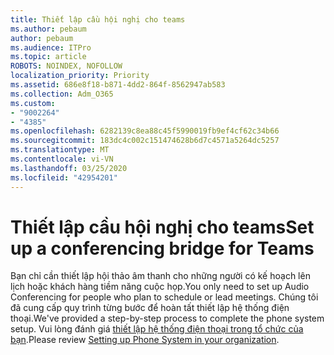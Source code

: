```yaml
---
title: Thiết lập cầu hội nghị cho teams
ms.author: pebaum
author: pebaum
ms.audience: ITPro
ms.topic: article
ROBOTS: NOINDEX, NOFOLLOW
localization_priority: Priority
ms.assetid: 686e8f18-b871-4dd2-864f-8562947ab583
ms.collection: Adm_O365
ms.custom:
- "9002264"
- "4385"
ms.openlocfilehash: 6282139c8ea88c45f5990019fb9ef4cf62c34b66
ms.sourcegitcommit: 183dc4c002c151474628b6d7c4571a5264dc5257
ms.translationtype: MT
ms.contentlocale: vi-VN
ms.lasthandoff: 03/25/2020
ms.locfileid: "42954201"
---
```

# <a name="set-up-a-conferencing-bridge-for-teams"></a><span data-ttu-id="b1d87-102">Thiết lập cầu hội nghị cho teams</span><span class="sxs-lookup"><span data-stu-id="b1d87-102">Set up a conferencing bridge for Teams</span></span>

<span data-ttu-id="b1d87-103">Bạn chỉ cần thiết lập hội thảo âm thanh cho những người có kế hoạch lên lịch hoặc khách hàng tiềm năng cuộc họp.</span><span class="sxs-lookup"><span data-stu-id="b1d87-103">You only need to set up Audio Conferencing for people who plan to schedule or lead meetings.</span></span> <span data-ttu-id="b1d87-104">Chúng tôi đã cung cấp quy trình từng bước để hoàn tất thiết lập hệ thống điện thoại.</span><span class="sxs-lookup"><span data-stu-id="b1d87-104">We've provided a step-by-step process to complete the phone system setup.</span></span> <span data-ttu-id="b1d87-105">Vui lòng đánh giá [thiết lập hệ thống điện thoại trong tổ chức của bạn](https://docs.microsoft.com/MicrosoftTeams/phone-number-calling-plans/port-order-overview).</span><span class="sxs-lookup"><span data-stu-id="b1d87-105">Please review [Setting up Phone System in your organization](https://docs.microsoft.com/MicrosoftTeams/phone-number-calling-plans/port-order-overview).</span></span>

